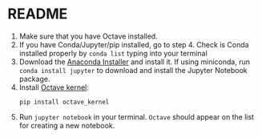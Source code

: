 # README

1. Make sure that you have Octave installed.
2. If you have Conda/Jupyter/pip installed, go to step 4.
Check is Conda installed properly by `conda list` typing into your terminal
3. Download the [Anaconda Installer](https://www.anaconda.com/products/individual) and install it.
If using miniconda, run `conda install jupyter` to download and install the Jupyter Notebook package.
4. Install [Octave kernel](https://pypi.org/project/octave-kernel/):
   ```
   pip install octave_kernel
   ```
5. Run `jupyter notebook` in your terminal. `Octave` should appear on the list
   for creating a new notebook.
